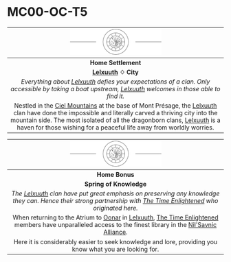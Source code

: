 # MC00-OC-T5

| <img src="../../images/card-icons/the-time-enlightened.png" height="60" /> |
|:---:|
| **Home Settlement** |
| **[Lelxuuth](../../places/cities/lelxuuth.md) ♢ City** |
| *Everything about [Lelxuuth](../../places/cities/lelxuuth.md) defies your expectations of a clan. Only accessible by taking a boat upstream, [Lelxuuth](../../places/cities/lelxuuth.md) welcomes in those able to find it.* |
| Nestled in the [Ciel Mountains](../../places/mountains/ciel-mountains.md) at the base of Mont Présage, the [Lelxuuth](../../places/cities/lelxuuth.md) clan have done the impossible and literally carved a thriving city into the mountain side. The most isolated of all the dragonborn clans, [Lelxuuth](../../places/cities/lelxuuth.md) is a haven for those wishing for a peaceful life away from worldly worries. |

| <img src="../../images/card-icons/the-time-enlightened.png" height="60" /> |
|:---:|
| **Home Bonus** |
| **Spring of Knowledge** |
| *The [Lelxuuth](../../places/cities/lelxuuth.md) clan have put great emphasis on preserving any knowledge they can. Hence their strong partnership with [The Time Enlightened](../../organisations/the-time-enlightened.md) who originated here.* |
| When returning to the Atrium to [Oonar](../../planes/oonar.md) in [Lelxuuth](../../places/cities/lelxuuth.md), [The Time Enlightened](../../organisations/the-time-enlightened.md) members have unparalleled access to the finest library in the [Nil'Savnic Alliance](../../civilisations/nilsavnic-alliance/nilsavnic-alliance.md). |
| Here it is considerably easier to seek knowledge and lore, providing you know what you are looking for. |
